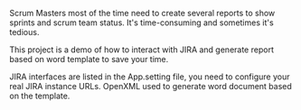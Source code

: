 Scrum Masters most of the time need to create several reports to show sprints and scrum team status. It's time-consuming and sometimes it's tedious.

This project is a demo of how to interact with JIRA and generate report based on word template to save your time.

JIRA interfaces are listed in the App.setting file, you need to configure your real JIRA instance URLs.
OpenXML used to generate word document based on the template.
